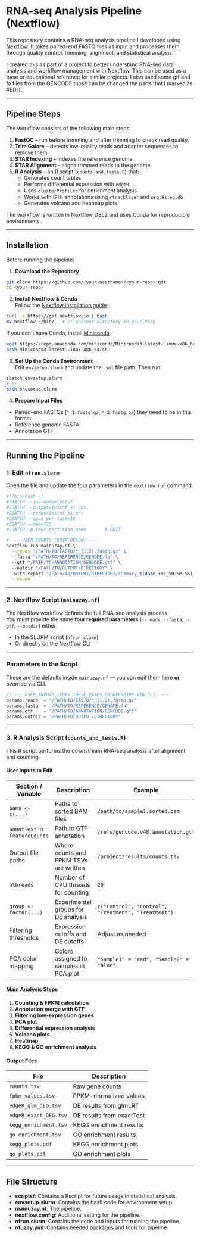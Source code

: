 # RNA-seq Analysis Pipeline (Nextflow)

This repository contains a RNA-seq analysis pipeline I developed using [Nextflow](https://www.nextflow.io/). It takes paired-end FASTQ files as input and processes them through quality control, trimming, alignment, and statistical analysis.

I created this as part of a project to better understand RNA-seq data analysis and workflow management with Nextflow. This can be used as a base or educational reference for similar projects. I also used some gtf and fa files from the GENCODE those can be changed the parts that I marked as #EDIT.

---

## Pipeline Steps

The workflow consists of the following main steps:

1. **FastQC** – run before trimming and after trimming to check read quality.
2. **Trim Galore** – detects low-quality reads and adapter sequences to remove them.
3. **STAR Indexing** – indexes the reference genome.
4. **STAR Alignment** – aligns trimmed reads to the genome.
5. **R Analysis** – an R script (`counts_and_tests.R`) that:
   - Generates count tables
   - Performs differential expression with `edgeR`
   - Uses `clusterProfiler` for enrichment analysis
   - Works with GTF annotations using `rtracklayer` and `org.Hs.eg.db`
   - Generates volcano and heatmap plots

The workflow is written in Nextflow DSL2 and uses Conda for reproducible environments.

---

## Installation

Before running the pipeline:

1. **Download the Repository**
```bash
git clone https://github.com/<your-username>/<your-repo>.git
cd <your-repo>
```
2. **Install Nextflow & Conda**  
Follow the [Nextflow installation guide](https://www.nextflow.io/docs/latest/getstarted.html):
```bash
curl -s https://get.nextflow.io | bash
mv nextflow ~/bin/   # or another directory in your PATH
```
If you don't have Conda, install [Miniconda](https://docs.conda.io/en/latest/miniconda.html):
```bash
wget https://repo.anaconda.com/miniconda/Miniconda3-latest-Linux-x86_64.sh
bash Miniconda3-latest-Linux-x86_64.sh
```
3. **Set Up the Conda Environment**  
Edit `envsetup.slurm` and update the `.yml` file path. Then run:
```bash
sbatch envsetup.slurm
# or
bash envsetup.slurm
```
4. **Prepare Input Files**  
- Paired-end FASTQs (`*_1.fastq.gz`, `*_2.fastq.gz`) they need to be in this format
- Reference genome FASTA  
- Annotation GTF  

---

## Running the Pipeline

### 1. Edit `nfrun.slurm`
Open the file and update the four parameters in the `nextflow run` command.

```bash
#!/bin/bash -l
#SBATCH --job-name=testnf
#SBATCH --output=testnf_%j.out
#SBATCH --error=testnf_%j.err
#SBATCH --cpus-per-task=16
#SBATCH --mem=72G
#SBATCH -p your_partition_name       # EDIT

# --- USER INPUTS (EDIT BELOW) ---
nextflow run mainuzay.nf \
  --reads "/PATH/TO/FASTQ/*_{1,2}.fastq.gz" \                               # EDIT
  --fasta "/PATH/TO/REFERENCE/GENOME.fa" \                                  # EDIT
  --gtf "/PATH/TO/ANNOTATION/GENCODE.gtf" \                                 # EDIT
  --outdir "/PATH/TO/OUTPUT/DIRECTORY" \                                    # EDIT
  -with-report "/PATH/TO/OUTPUT/DIRECTORY/summary_$(date +%F_%H-%M-%S).html" \
  -resume
```
---

### 2. Nextflow Script (`mainuzay.nf`)

The Nextflow workflow defines the full RNA-seq analysis process.  
You must provide the same **four required parameters** (`--reads`, `--fasta`, `--gtf`, `--outdir`) either:

- In the SLURM script (`nfrun.slurm`)
- Or directly on the Nextflow CLI

---

### Parameters in the Script
These are the defaults inside `mainuzay.nf` — you can edit them here **or** override via CLI.

```groovy
// --- USER INPUTS (EDIT THESE PATHS OR OVERRIDE VIA CLI) ---
params.reads  = "/PATH/TO/FASTQ/*_{1,2}.fastq.gz"                            // EDIT
params.fasta  = "/PATH/TO/REFERENCE/GENOME.fa"                               // EDIT
params.gtf    = "/PATH/TO/ANNOTATION/GENCODE.gtf"                            // EDIT
params.outdir = "/PATH/TO/OUTPUT/DIRECTORY"                                  // EDIT
```
---

### 3. R Analysis Script (`counts_and_tests.R`)

This R script performs the downstream RNA-seq analysis after alignment and counting.

#### User Inputs to Edit

| Section / Variable | Description | Example |
|--------------------|-------------|---------|
| `bams <- c(...)` | Paths to sorted BAM files | `/path/to/sample1.sorted.bam` |
| `annot.ext` in `featureCounts` | Path to GTF annotation | `/refs/gencode.v48.annotation.gtf` |
| Output file paths | Where counts and FPKM TSVs are written | `/project/results/counts.tsv` |
| `nthreads` | Number of CPU threads for counting | `20` |
| `group <- factor(...)` | Experimental groups for DE analysis | `c("Control", "Control", "Treatment", "Treatment")` |
| Filtering thresholds | Expression cutoffs and DE cutoffs | Adjust as needed |
| PCA color mapping | Colors assigned to samples in PCA plot | `"Sample1" = "red", "Sample2" = "blue"` |

#### Main Analysis Steps
1. **Counting & FPKM calculation**
2. **Annotation merge with GTF**
3. **Filtering low-expression genes**
4. **PCA plot**
5. **Differential expression analysis**
6. **Volcano plots**
7. **Heatmap**
8. **KEGG & GO enrichment analysis**

####  Output Files
| File | Description |
|------|-------------|
| `counts.tsv` | Raw gene counts |
| `fpkm_values.tsv` | FPKM-normalized values |
| `edgeR_glm_DEG.tsv` | DE results from glmLRT |
| `edgeR_exact_DEG.tsv` | DE results from exactTest |
| `kegg_enrichment.tsv` | KEGG enrichment results |
| `go_enrichment.tsv` | GO enrichment results |
| `kegg_plots.pdf` | KEGG enrichment plots |
| `go_plots.pdf` | GO enrichment plots |

---

## File Structure
- **scripts/**: Contains a Rscript for future usage in statistical analysis.
- **envsetup.slurm**: Contains the bash code for environment setup.
- **mainuzay.nf**: The pipeline.
- **nextflow.config**: Additional setting for the pipeline.
- **nfrun.slurm**: Contains the code and inputs for running the pipeline.
- **nfuzay.yml**: Contains needed packages and tools for pipeline.
